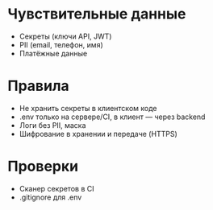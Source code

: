 # Чувствительные данные

- Секреты (ключи API, JWT)
- PII (email, телефон, имя)
- Платёжные данные

# Правила

- Не хранить секреты в клиентском коде
- .env только на сервере/CI, в клиент — через backend
- Логи без PII, маска
- Шифрование в хранении и передаче (HTTPS)

# Проверки

- Сканер секретов в CI
- .gitignore для .env
